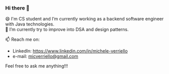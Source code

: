 ### Hi there 👋

<!--
**MicheleVerriello/MicheleVerriello** is a ✨ _special_ ✨ repository because its `README.md` (this file) appears on your GitHub profile.

Here are some ideas to get you started:

- 🔭 I’m currently working on ...
- 🌱 I’m currently learning ...
- 👯 I’m looking to collaborate on ...
- 🤔 I’m looking for help with ...
- 💬 Ask me about ...
- 📫 How to reach me: ...
- 😄 Pronouns: ...
- ⚡ Fun fact: ...
-->
😄 I'm CS student and I’m currently working as a backend software engineer with Java technologies.<br>
🌱 I’m currently try to improve into DSA and design patterns.<br>

📫 Reach me on: 
  - LinkedIn: https://www.linkedin.com/in/michele-verriello
  - e-mail: micverriello@gmail.com

Feel free to ask me anything!!!
